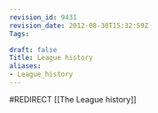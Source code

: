 ```yaml
---
revision_id: 9431
revision_date: 2012-08-30T15:32:59Z
Tags:

draft: false
Title: League history
aliases:
- League_history
---
```

#REDIRECT [[The League history]]